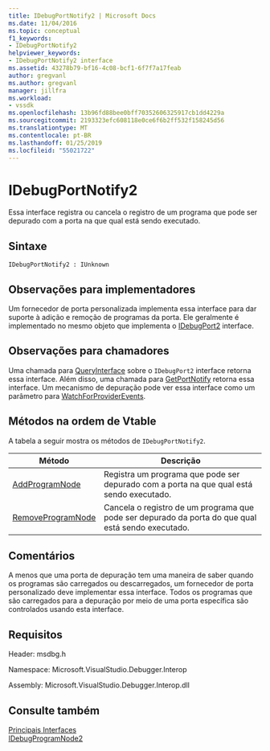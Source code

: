 ```yaml
---
title: IDebugPortNotify2 | Microsoft Docs
ms.date: 11/04/2016
ms.topic: conceptual
f1_keywords:
- IDebugPortNotify2
helpviewer_keywords:
- IDebugPortNotify2 interface
ms.assetid: 43278b79-bf16-4c08-bcf1-6f7f7a17feab
author: gregvanl
ms.author: gregvanl
manager: jillfra
ms.workload:
- vssdk
ms.openlocfilehash: 13b96fd88bee0bff70352606325917cb1dd4229a
ms.sourcegitcommit: 2193323efc608118e0ce6f6b2ff532f158245d56
ms.translationtype: MT
ms.contentlocale: pt-BR
ms.lasthandoff: 01/25/2019
ms.locfileid: "55021722"
---
```

# <a name="idebugportnotify2"></a>IDebugPortNotify2
Essa interface registra ou cancela o registro de um programa que pode ser depurado com a porta na que qual está sendo executado.  
  
## <a name="syntax"></a>Sintaxe  
  
```  
IDebugPortNotify2 : IUnknown  
```  
  
## <a name="notes-for-implementers"></a>Observações para implementadores  
 Um fornecedor de porta personalizada implementa essa interface para dar suporte à adição e remoção de programas da porta. Ele geralmente é implementado no mesmo objeto que implementa o [IDebugPort2](../../../extensibility/debugger/reference/idebugport2.md) interface.  
  
## <a name="notes-for-callers"></a>Observações para chamadores  
 Uma chamada para [QueryInterface](/cpp/atl/queryinterface) sobre o `IDebugPort2` interface retorna essa interface. Além disso, uma chamada para [GetPortNotify](../../../extensibility/debugger/reference/idebugdefaultport2-getportnotify.md) retorna essa interface. Um mecanismo de depuração pode ver essa interface como um parâmetro para [WatchForProviderEvents](../../../extensibility/debugger/reference/idebugprogramprovider2-watchforproviderevents.md).  
  
## <a name="methods-in-vtable-order"></a>Métodos na ordem de Vtable  
 A tabela a seguir mostra os métodos de `IDebugPortNotify2`.  
  
|Método|Descrição|  
|------------|-----------------|  
|[AddProgramNode](../../../extensibility/debugger/reference/idebugportnotify2-addprogramnode.md)|Registra um programa que pode ser depurado com a porta na que qual está sendo executado.|  
|[RemoveProgramNode](../../../extensibility/debugger/reference/idebugportnotify2-removeprogramnode.md)|Cancela o registro de um programa que pode ser depurado da porta do que qual está sendo executado.|  
  
## <a name="remarks"></a>Comentários  
 A menos que uma porta de depuração tem uma maneira de saber quando os programas são carregados ou descarregados, um fornecedor de porta personalizado deve implementar essa interface. Todos os programas que são carregados para a depuração por meio de uma porta específica são controlados usando esta interface.  
  
## <a name="requirements"></a>Requisitos  
 Header: msdbg.h  
  
 Namespace: Microsoft.VisualStudio.Debugger.Interop  
  
 Assembly: Microsoft.VisualStudio.Debugger.Interop.dll  
  
## <a name="see-also"></a>Consulte também  
 [Principais Interfaces](../../../extensibility/debugger/reference/core-interfaces.md)   
 [IDebugProgramNode2](../../../extensibility/debugger/reference/idebugprogramnode2.md)